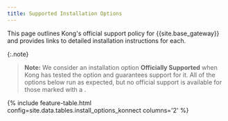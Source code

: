 ```yaml
---
title: Supported Installation Options
---
```


This page outlines Kong's official support policy for {{site.base_gateway}} and provides links to detailed installation instructions for each.

{:.note}
> **Note:** We consider an installation option **Officially Supported** when Kong has tested the option and guarantees support for it.
All of the options below run as expected, but no official support is available for those marked with a <i class="fa fa-times" style="color: #d44324; opacity: 50%"></i>.

{% include feature-table.html config=site.data.tables.install_options_konnect columns='2' %}
